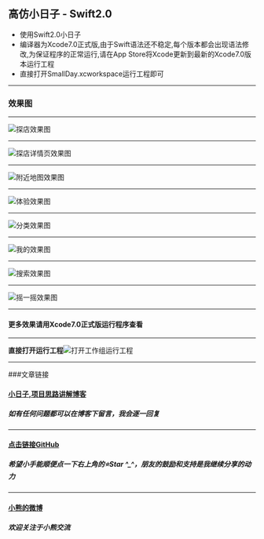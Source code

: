 ## 高仿小日子 - Swift2.0
- 使用Swift2.0小日子
- 编译器为Xcode7.0正式版,由于Swift语法还不稳定,每个版本都会出现语法修改,为保证程序的正常运行,请在App Store将Xcode更新到最新的Xcode7.0版本运行工程
- 直接打开SmallDay.xcworkspace运行工程即可
****
### 效果图
****
![探店效果图](http://ww3.sinaimg.cn/mw690/0068uRu1gw1ewa0wbgrztg307u0dx4qs.gif)
****
![探店详情页效果图](http://ww3.sinaimg.cn/mw690/0068uRu1gw1ewa0xr60deg307u0dxu10.gif)
****
![附近地图效果图](http://ww2.sinaimg.cn/mw690/0068uRu1gw1ewa0zdjs9bg307u0dx7wl.gif)
****
![体验效果图](http://ww1.sinaimg.cn/mw690/0068uRu1gw1ewa10dm5kfg307u0dxe83.gif)
****
![分类效果图](http://ww1.sinaimg.cn/mw690/0068uRu1gw1ewa121334ig307u0dxx6s.gif)
****
![我的效果图](http://ww3.sinaimg.cn/mw690/0068uRu1gw1ewa12zhy4mg307u0dx4qr.gif)
****
![搜索效果图](http://ww2.sinaimg.cn/mw690/0068uRu1gw1ew9zyhxjg2g307r0dub29.gif)
****
![摇一摇效果图](http://ww2.sinaimg.cn/mw690/0068uRu1gw1ewa977vlamg307u0dxe81.gif)
****
#### **更多效果请用Xcode7.0正式版运行程序查看**
****
**直接打开运行工程**![打开工作组运行工程](http://ww4.sinaimg.cn/mw690/0068uRu1gw1ewa9bfaipcj30au0c4t9p.jpg)
****
 ###文章链接

#### [小日子,项目思路讲解博客](http://www.jianshu.com/p/bcc297e19a94)
##### 如有任何问题都可以在博客下留言，我会逐一回复

****

#### [点击链接GitHub](https://github.com/ZhongTaoTian/SmallDay)
##### 希望小手能顺便点一下右上角的⭐️Star ^_^，朋友的鼓励和支持是我继续分享的动力

****

#### [小熊的微博](http://weibo.com/5622363113/profile?rightmod=1&wvr=6&mod=personinfo)
##### 欢迎关注于小熊交流

